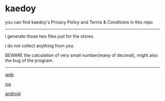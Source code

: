 # kaedoy
you can find kaedoy's Privacy Policy and Terms & Conditions in this repo





***********************************************************************************************************************************************
i generate those two files just for the stores.


i do not collect anything from you.


BEWARE the calculation of very small number(many of decimal), might also the bug of the program.
***********************************************************************************************************************************************





[web](https://kaedoy.web.app)



[ios](https://apps.apple.com/app/kaedoy/id1583932912)



[android](https://play.google.com/store/apps/details?id=com.pnddota.kaedoy)
